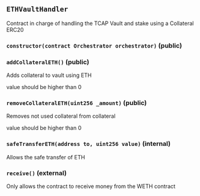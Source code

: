 ## `ETHVaultHandler`

Contract in charge of handling the TCAP Vault and stake using a Collateral ERC20




### `constructor(contract Orchestrator orchestrator)` (public)





### `addCollateralETH()` (public)

Adds collateral to vault using ETH


value should be higher than 0

### `removeCollateralETH(uint256 _amount)` (public)

Removes not used collateral from collateral


value should be higher than 0

### `safeTransferETH(address to, uint256 value)` (internal)

Allows the safe transfer of ETH



### `receive()` (external)

Only allows the contract to receive money from the WETH contract




